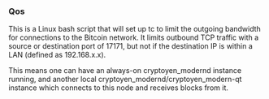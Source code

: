 ### Qos ###

This is a Linux bash script that will set up tc to limit the outgoing bandwidth for connections to the Bitcoin network. It limits outbound TCP traffic with a source or destination port of 17171, but not if the destination IP is within a LAN (defined as 192.168.x.x).

This means one can have an always-on cryptoyen_modernd instance running, and another local cryptoyen_modernd/cryptoyen_modern-qt instance which connects to this node and receives blocks from it.
